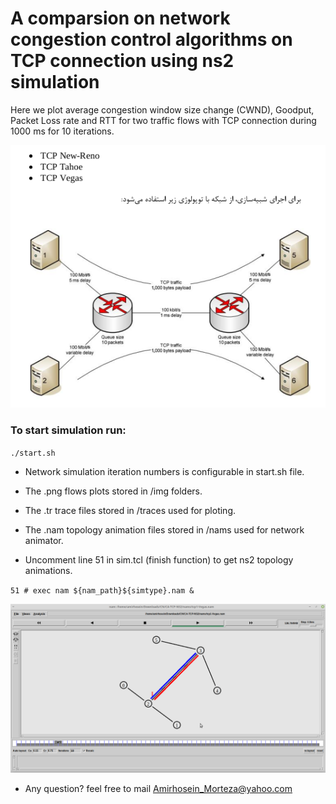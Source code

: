A comparsion on network congestion control algorithms on TCP connection using ns2 simulation
====================

Here we plot average congestion window size change (CWND), Goodput, Packet Loss rate and RTT for two traffic flows with TCP connection during 1000 ms for 10 iterations. 

![topology](img/topology.png)


### To start simulation run:

`./start.sh`

* Network simulation iteration numbers is configurable in start.sh file.
* The .png flows plots stored in /img folders.
* The .tr trace files stored in /traces used for ploting.
* The .nam topology animation files stored in /nams used for network animator.

* Uncomment line 51 in sim.tcl (finish function) to get ns2 topology animations.

`51 # exec nam ${nam_path}${simtype}.nam &`

![nam](img/nam.png)

- Any question? feel free to mail 
 [Amirhosein_Morteza@yahoo.com](https://Amirhosein_Morteza@yahoo.com) 
